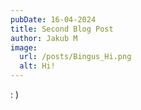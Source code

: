 ```yaml
---
pubDate: 16-04-2024
title: Second Blog Post
author: Jakub M
image:
  url: /posts/Bingus_Hi.png
  alt: Hi!
---
```

: )